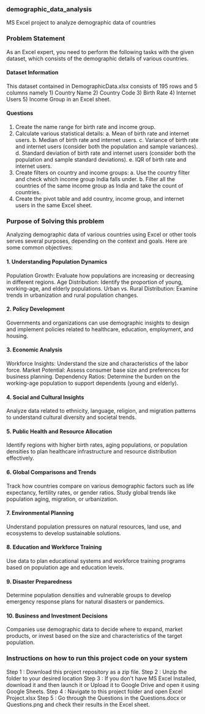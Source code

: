 ### demographic_data_analysis
MS Excel project to analyze demographic data of countries

### Problem Statement
As an Excel expert, you need to perform the following tasks with the given dataset, which consists of the demographic details of various countries.

#### Dataset Information

This dataset contained in DemographicData.xlsx consists of 195 rows and 5 columns namely 1) Country Name 2) Country Code 3) Birth Rate 4) Internet Users 5) Income Group in an Excel sheet.

#### Questions
1.	Create the name range for birth rate and income group. 
2.	Calculate various statistical details: 
a.	Mean of birth rate and internet users. 
b.	Median of birth rate and internet users. 
c.	Variance of birth rate and internet users (consider both the population and sample variances). 
d.	Standard deviation of birth rate and internet users (consider both the population and sample standard deviations). 
e.	IQR of birth rate and internet users. 
3.	Create filters on country and income groups: 
a.	Use the country filter and check which income group India falls under. 
b.	Filter all the countries of the same income group as India and take the count of countries.
4.	Create the pivot table and add country, income group, and internet users in the same Excel sheet.

### Purpose of Solving this problem

Analyzing demographic data of various countries using Excel or other tools serves several purposes, depending on the context and goals. Here are some common objectives:

#### 1. Understanding Population Dynamics
Population Growth: Evaluate how populations are increasing or decreasing in different regions.
Age Distribution: Identify the proportion of young, working-age, and elderly populations.
Urban vs. Rural Distribution: Examine trends in urbanization and rural population changes.

#### 2. Policy Development
Governments and organizations can use demographic insights to design and implement policies related to healthcare, education, employment, and housing.

#### 3. Economic Analysis
Workforce Insights: Understand the size and characteristics of the labor force.
Market Potential: Assess consumer base size and preferences for business planning.
Dependency Ratios: Determine the burden on the working-age population to support dependents (young and elderly).

#### 4. Social and Cultural Insights
Analyze data related to ethnicity, language, religion, and migration patterns to understand cultural diversity and societal trends.

#### 5. Public Health and Resource Allocation
Identify regions with higher birth rates, aging populations, or population densities to plan healthcare infrastructure and resource distribution effectively.

#### 6. Global Comparisons and Trends
Track how countries compare on various demographic factors such as life expectancy, fertility rates, or gender ratios.
Study global trends like population aging, migration, or urbanization.

#### 7. Environmental Planning
Understand population pressures on natural resources, land use, and ecosystems to develop sustainable solutions.

#### 8. Education and Workforce Training
Use data to plan educational systems and workforce training programs based on population age and education levels.

#### 9. Disaster Preparedness
Determine population densities and vulnerable groups to develop emergency response plans for natural disasters or pandemics.

#### 10. Business and Investment Decisions
Companies use demographic data to decide where to expand, market products, or invest based on the size and characteristics of the target population.

### Instructions on how to run this project code on your system

Step 1 : Download this project repository as a zip file. 
Step 2 : Unzip the folder to your desired location 
Step 3 : If you don't have MS Excel Installed, download it and then launch it or Upload it to Google Drive and open it using Google Sheets. 
Step 4 : Navigate to this project folder and open Excel Project.xlsx
Step 5 : Go through the Questions in the Questions.docx or Questions.png and check their results in the Excel sheet.


